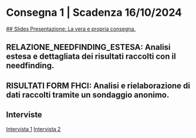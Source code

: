 # Consegna 1 | Scadenza 16/10/2024

[## Slides Presentazione: La vera e propria consegna.](https://github.com/WeridFire/Human-Computer-Interaction/blob/main/C1/PRESENTAZIONE%20NEEDFINDING.pdf)
## RELAZIONE_NEEDFINDING_ESTESA: Analisi estesa e dettagliata dei risultati raccolti con il needfinding.
## RISULTATI FORM FHCI: Analisi e rielaborazione di dati raccolti tramite un sondaggio anonimo.

## Interviste
[Intervista 1](https://youtu.be/xwo1327alec)
[Intervista 2](https://youtu.be/pyaesXNyQ0U)
